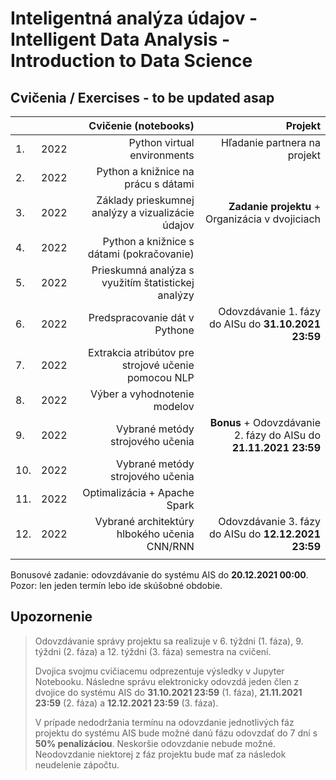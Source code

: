 # Inteligentná analýza údajov - Intelligent Data Analysis - Introduction to Data Science
## Cvičenia / Exercises - to be updated asap

|     |        | Cvičenie (notebooks)                                 | Projekt                                      |
| :---| :----: | ---------------------------------------------------: | -------------------------------------------: |
| 1.  | 2022   | Python virtual environments                          | Hľadanie partnera na projekt                 |
| 2.  | 2022   | Python a knižnice na prácu s dátami                  |                                              |
| 3.  | 2022   | Základy prieskumnej analýzy a vizualizácie údajov    | **Zadanie projektu** + Organizácia v dvojiciach |
| 4.  | 2022   | Python a knižnice s dátami (pokračovanie)            |                                              |
| 5.  | 2022   | Prieskumná analýza s využitím štatistickej analýzy   |                                              |
| 6.  | 2022   | Predspracovanie dát v Pythone                        | Odovzdávanie 1. fázy do AISu do **31.10.2021 23:59**  |
| 7.  | 2022   | Extrakcia atribútov pre strojové učenie pomocou NLP  |                                              |
| 8.  | 2022   | Výber a vyhodnotenie modelov                         |                                              |
| 9.  | 2022   | Vybrané metódy strojového učenia                     | **Bonus** + Odovzdávanie 2. fázy do AISu do **21.11.2021 23:59**  |
| 10. | 2022   | Vybrané metódy strojového učenia                     |                                              |
| 11. | 2022   | Optimalizácia + Apache Spark                         |                                              |
| 12. | 2022   | Vybrané architektúry hlbokého učenia CNN/RNN         | Odovzdávanie 3. fázy do AISu do **12.12.2021 23:59**  |
|     |        |                                                      |                                              |

Bonusové zadanie: odovzdávanie do systému AIS do **20.12.2021 00:00**. Pozor: len jeden termín lebo ide skúšobné obdobie.

## Upozornenie

> Odovzdávanie správy projektu sa realizuje v 6. týždni (1. fáza), 9. týždni (2. fáza) a 12. týždni (3. fáza) semestra na cvičení. 
> 
> Dvojica svojmu cvičiacemu odprezentuje výsledky v Jupyter Notebooku. Následne správu elektronicky odovzdá jeden člen z dvojice do systému AIS do **31.10.2021 23:59** (1. fáza), **21.11.2021 23:59** (2. fáza) a **12.12.2021 23:59** (3. fáza).
> 
> V prípade nedodržania termínu na odovzdanie jednotlivých fáz projektu do systému AIS bude možné danú fázu odovzdať do 7 dní s **50% penalizáciou**. 
> Neskoršie odovzdanie nebude možné. Neodovzdanie niektorej z fáz projektu bude mať za následok neudelenie zápočtu.
